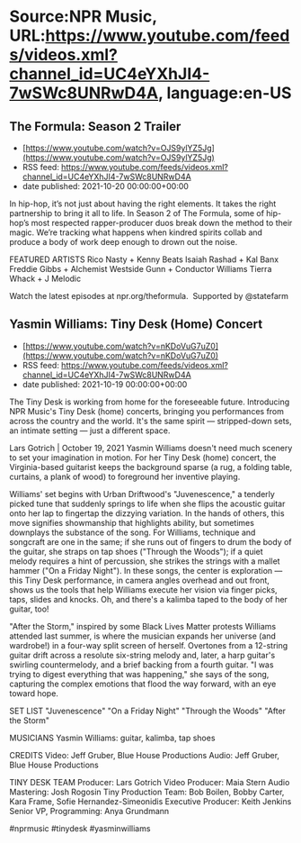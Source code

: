 # Source:NPR Music, URL:https://www.youtube.com/feeds/videos.xml?channel_id=UC4eYXhJI4-7wSWc8UNRwD4A, language:en-US

## The Formula: Season 2 Trailer
 - [https://www.youtube.com/watch?v=OJS9ylYZ5Jg](https://www.youtube.com/watch?v=OJS9ylYZ5Jg)
 - RSS feed: https://www.youtube.com/feeds/videos.xml?channel_id=UC4eYXhJI4-7wSWc8UNRwD4A
 - date published: 2021-10-20 00:00:00+00:00

In hip-hop, it’s not just about having the right elements. It takes the right partnership to bring it all to life. In Season 2 of The Formula, some of hip-hop’s most respected rapper-producer duos break down the method to their magic. We’re tracking what happens when kindred spirits collab and produce a body of work deep enough to drown out the noise.

FEATURED ARTISTS
Rico Nasty + Kenny Beats
Isaiah Rashad + Kal Banx
Freddie Gibbs + Alchemist
Westside Gunn + Conductor Williams
Tierra Whack + J Melodic

Watch the latest episodes at npr.org/theformula.
⁠
Supported by @statefarm

## Yasmin Williams: Tiny Desk (Home) Concert
 - [https://www.youtube.com/watch?v=nKDoVuG7uZ0](https://www.youtube.com/watch?v=nKDoVuG7uZ0)
 - RSS feed: https://www.youtube.com/feeds/videos.xml?channel_id=UC4eYXhJI4-7wSWc8UNRwD4A
 - date published: 2021-10-19 00:00:00+00:00

The Tiny Desk is working from home for the foreseeable future. Introducing NPR Music's Tiny Desk (home) concerts, bringing you performances from across the country and the world. It's the same spirit — stripped-down sets, an intimate setting — just a different space.

Lars Gotrich | October 19, 2021
Yasmin Williams doesn't need much scenery to set your imagination in motion. For her Tiny Desk (home) concert, the Virginia-based guitarist keeps the background sparse (a rug, a folding table, curtains, a plank of wood) to foreground her inventive playing.

Williams' set begins with Urban Driftwood's "Juvenescence," a tenderly picked tune that suddenly springs to life when she flips the acoustic guitar onto her lap to fingertap the dizzying variation. In the hands of others, this move signifies showmanship that highlights ability, but sometimes downplays the substance of the song. For Williams, technique and songcraft are one in the same; if she runs out of fingers to drum the body of the guitar, she straps on tap shoes ("Through the Woods"); if a quiet melody requires a hint of percussion, she strikes the strings with a mallet hammer ("On a Friday Night"). In these songs, the center is exploration — this Tiny Desk performance, in camera angles overhead and out front, shows us the tools that help Williams execute her vision via finger picks, taps, slides and knocks. Oh, and there's a kalimba taped to the body of her guitar, too!

"After the Storm," inspired by some Black Lives Matter protests Williams attended last summer, is where the musician expands her universe (and wardrobe!) in a four-way split screen of herself. Overtones from a 12-string guitar drift across a resolute six-string melody and, later, a harp guitar's swirling countermelody, and a brief backing from a fourth guitar. "I was trying to digest everything that was happening," she says of the song, capturing the complex emotions that flood the way forward, with an eye toward hope.

SET LIST
"Juvenescence"
"On a Friday Night"
"Through the Woods"
"After the Storm"

MUSICIANS
Yasmin Williams: guitar, kalimba, tap shoes

CREDITS
Video: Jeff Gruber, Blue House Productions
Audio: Jeff Gruber, Blue House Productions

TINY DESK TEAM
Producer: Lars Gotrich
Video Producer: Maia Stern
Audio Mastering: Josh Rogosin
Tiny Production Team: Bob Boilen, Bobby Carter, Kara Frame, Sofie Hernandez-Simeonidis
Executive Producer: Keith Jenkins
Senior VP, Programming: Anya Grundmann

#nprmusic #tinydesk #yasminwilliams

